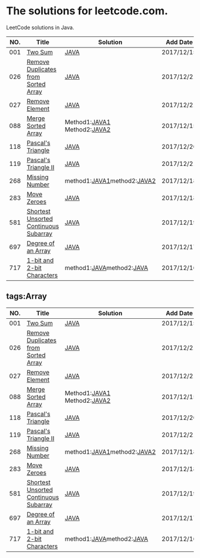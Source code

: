 The solutions for leetcode.com.
========================
LeetCode solutions in Java.

|NO.|Title|Solution|Add Date|Difficulty|
|---|-----|--------|--------|----------|
|001|[Two Sum][001]|[JAVA](_001_TwoSum.java)|2017/12/15|Easy|
|026|[Remove Duplicates from Sorted Array][026]|[JAVA](_026_RemoveDuplicatesfromSortedArraym.java)|2017/12/21|Easy|
|027|[Remove Element][027]|[JAVA](_027_RemoveElement.java)|2017/12/21|Easy|
|088|[Merge Sorted Array][088]|Method1:[JAVA1](_088_MergeSortedArray.java) Method2:[JAVA2](_088_MergeSortedArray_with_NoMoreSpace.java)|2017/12/15|Easy|
|118|[Pascal's Triangle][118]|[JAVA](_118_PascalssTriangle.java)|2017/12/20|Easy|
|119|[Pascal's Triangle II][119]|[JAVA](_118_PascalsTriangle.java)|2017/12/21|Easy|
|268|[Missing Number][268]|method1:[JAVA1](_268_MissingNumber.java)method2:[JAVA2](_268_MissingNumber_2.java)|2017/12/18|Easy|
|283|[Move Zeroes][283]|[JAVA](_283_MoveZeroes.java)|2017/12/18|Easy|
|581|[ Shortest Unsorted Continuous Subarray][581]|[JAVA](_581_ShortestUnsortedContinuousSubarray.java)|2017/12/19|Easy|
|697|[Degree of an Array][001]|[JAVA](_697_DegreeofanArray.java)|2017/12/17|Easy|
|717|[1-bit and 2-bit Characters][717]|method1:[JAVA](_717_1bit_and_2bitCharacters.java)method2:[JAVA](_717_1bit_and_2bitCharacters_2.java)|2017/12/16|Easy|

## tags:Array
|NO.|Title|Solution|Add Date|Difficulty|
|---|-----|--------|--------|----------|
|001|[Two Sum][001]|[JAVA](_001_TwoSum.java)|2017/12/15|Easy|
|026|[Remove Duplicates from Sorted Array][026]|[JAVA](_026_RemoveDuplicatesfromSortedArraym.java)|2017/12/21|Easy|
|027|[Remove Element][027]|[JAVA](_027_RemoveElement.java)|2017/12/21|Easy|
|088|[Merge Sorted Array][088]|Method1:[JAVA1](_088_MergeSortedArray.java) Method2:[JAVA2](_088_MergeSortedArray_with_NoMoreSpace.java)|2017/12/15|Easy|
|118|[Pascal's Triangle][118]|[JAVA](_118_PascalssTriangle.java)|2017/12/20|Easy|
|119|[Pascal's Triangle II][119]|[JAVA](_118_PascalsTriangle.java)|2017/12/21|Easy|
|268|[Missing Number][268]|method1:[JAVA1](_268_MissingNumber.java)method2:[JAVA2](_268_MissingNumber_2.java)|2017/12/18|Easy|
|283|[Move Zeroes][283]|[JAVA](_283_MoveZeroes.java)|2017/12/18|Easy|
|581|[ Shortest Unsorted Continuous Subarray][581]|[JAVA](_581_ShortestUnsortedContinuousSubarray.java)|2017/12/19|Easy|
|697|[Degree of an Array][001]|[JAVA](_697_DegreeofanArray.java)|2017/12/17|Easy|
|717|[1-bit and 2-bit Characters][717]|method1:[JAVA](_717_1bit_and_2bitCharacters.java)method2:[JAVA](_717_1bit_and_2bitCharacters_2.java)|2017/12/16|Easy|

[001]:https://leetcode.com/problems/two-sum/description/
[026]:https://leetcode.com/problems/remove-duplicates-from-sorted-array/description/
[027]:https://leetcode.com/problems/remove-element/description/
[088]:https://leetcode.com/problems/merge-sorted-array/description/
[118]:https://leetcode.com/problems/pascals-triangle/description/
[119]:https://leetcode.com/problems/pascals-triangle-ii/description/
[268]:https://leetcode.com/problems/missing-number/description/
[283]:https://leetcode.com/problems/move-zeroes/
[581]:https://leetcode.com/problems/shortest-unsorted-continuous-subarray/description/
[697]:https://leetcode.com/problems/degree-of-an-array/
[717]:https://leetcode.com/problems/1-bit-and-2-bit-characters/description/













